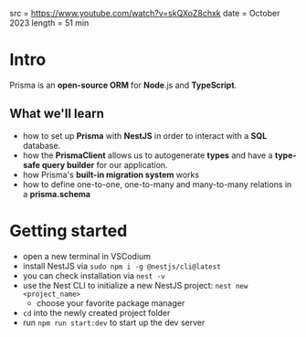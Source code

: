 src = https://www.youtube.com/watch?v=skQXoZ8chxk
date = October 2023
length = 51 min

# Intro

Prisma is an **open-source ORM** for **Node**.js and **TypeScript**.  

## What we'll learn

- how to set up **Prisma** with **NestJS** in order to interact with a **SQL** database.  
- how the **PrismaClient** allows us to autogenerate **types** and have a **type-safe query builder** 
  for our application.  
- how Prisma's **built-in migration system** works
- how to define one-to-one, one-to-many and many-to-many relations in a **prisma.schema**

# Getting started

- open a new terminal in VSCodium
- install NestJS via `sudo npm i -g @nestjs/cli@latest`
- you can check installation via `nest -v`
- use the Nest CLI to initialize a new NestJS project: `nest new <project_name>`
  - choose your favorite package manager
- `cd` into the newly created project folder
- run `npm run start:dev` to start up the dev server 

